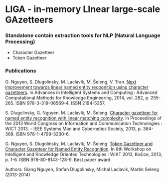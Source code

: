 # LIGA - in-memory LInear large-scale GAzetteers
### Standalone contain extraction tools for NLP (Natural Language Processing)
- Character Gazetteer
- Token Gazetteer

### Publications
G. Nguyen, S. Dlugolinsky, M. Laclavík, M. Šeleng, V. Tran. [Next improvement towards linear named entity recognition using character gazetteers](http://link.springer.com/chapter/10.1007/978-3-319-06569-4_19). In Advances in Intelligent Systems and Computing : Advanced Computational Methods for Knowledge Engineering, 2014, vol. 282, p. 255-265. ISBN 978-3-319-06569-4. ISSN 2194-5357.

S. Dlugolinsky, G. Nguyen, M. Laclavík, M. Šeleng. [Character gazetteer for named entity recognition with linear matching complexity](http://ieeexplore.ieee.org/document/7113096/). In Proceedings of the 2013 World Congress on Information and Communication Technologies : WICT 2013. - IEEE Systems Man and Cybernetics Society, 2013, p. 364-368. ISBN 978-1-4799-3230-6.

G. Nguyen, S. Dlugolinsky, M. Laclavík, M. Šeleng. [Token Gazetteer and Character Gazetteer for Named Entity Recognition](https://giangzuzana.github.io/files/2013_wikt_token.pdf). In 8th Workshop on Intelligent and Knowledge Oriented Technologies : WIKT 2013, Košice, 2013, p. 1-6. ISBN 978-80-8143-128-9. Best paper award.

Authors: Giang Nguyen, Stefan Dlugolinsky, Michal Laclavik, Martin Seleng (2013-2014)
